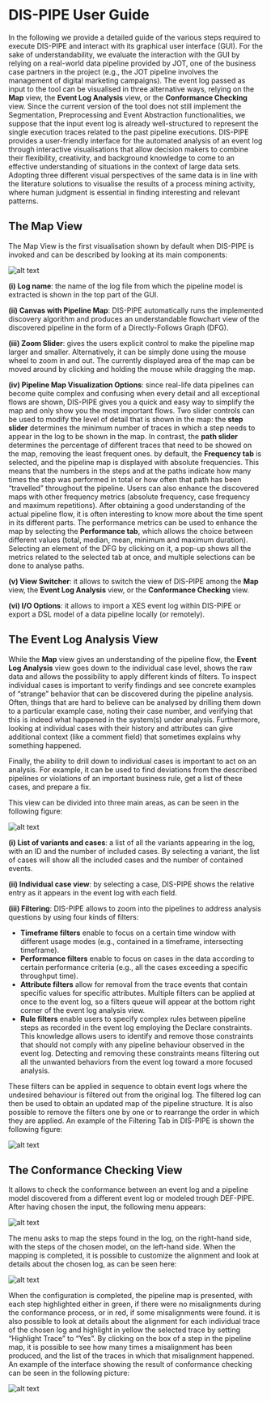 # DIS-PIPE User Guide
In the following we provide a detailed guide of the various steps required to execute DIS-PIPE and interact with its graphical user interface (GUI). For the sake of understandability, we evaluate the interaction with the GUI by relying on a real-world data pipeline provided by JOT, one of the business case partners in the project (e.g., the JOT pipeline involves the management of digital marketing campaigns). The event log passed as input to the tool can be visualised in three alternative ways, relying on the **Map** view, the **Event Log Analysis** view, or the **Conformance Checking** view. Since the current version of the tool does not still implement the Segmentation, Preprocessing and Event Abstraction functionalities, we suppose that the input event log is already well-structured to represent the single execution traces related to the past pipeline executions. DIS-PIPE provides a user-friendly interface for the automated analysis of an event log through interactive visualisations that allow decision makers to combine their flexibility, creativity, and background knowledge to come to an effective understanding of situations in the context of large data sets. Adopting three different visual perspectives of the same data is in line with the literature solutions to visualise the results of a process mining activity, where human judgment is essential in finding interesting and relevant patterns.

## The Map View

The Map View is the first visualisation shown by default when DIS-PIPE is invoked and can be described by looking at its main components:

![alt text](https://raw.githubusercontent.com/DataCloud-project/DIS-PIPE/main/example/images/DIS-PIPE-Map-View.png)

**(i) Log name**: the name of the log file from which the pipeline model is extracted is shown in the top part of the GUI.

**(ii) Canvas with Pipeline Map**: DIS-PIPE automatically runs the implemented discovery algorithm and produces an understandable flowchart view of the discovered pipeline in the form of a Directly-Follows Graph (DFG).

**(iii) Zoom Slider**: gives the users explicit control to make the pipeline map larger and smaller. Alternatively, it can be simply done using the mouse wheel to zoom in and out. The currently displayed area of the map can be moved around by clicking and holding the mouse while dragging the map.

**(iv) Pipeline Map Visualization Options**: since real-life data pipelines can become quite complex and confusing when every detail and all exceptional flows are shown, DIS-PIPE gives you a quick and easy way to simplify the map and only show you the most important flows. Two slider controls can be used to modify the level of detail that is shown in the map: the **step slider** determines the minimum number of traces in which a step needs to appear in the log to be shown in the map. In contrast, the **path slider** determines the percentage of different traces that need to be showed on the map, removing the least frequent ones. by default, the **Frequency tab** is selected, and the pipeline map is displayed with absolute frequencies. This means that the numbers in the steps and at the paths indicate how many times the step was performed in total or how often that path has been “travelled” throughout the pipeline. Users can also enhance the discovered maps with other frequency metrics (absolute frequency, case frequency and maximum repetitions). After obtaining a good understanding of the actual pipeline flow, it is often interesting to know more about the time spent in its different parts. The performance metrics can be used to enhance the map by selecting the **Performance tab**, which allows the choice between different values (total, median, mean, minimum and maximum duration). Selecting an element of the DFG by clicking on it, a pop-up shows all the metrics related to the selected tab at once, and multiple selections can be done to analyse paths.

**(v) View Switcher**: it allows to switch the view of DIS-PIPE among the **Map** view, the **Event Log Analysis** view, or the **Conformance Checking** view.

**(vi) I/O Options**: it allows to import a XES event log within DIS-PIPE or export a DSL model of a data pipeline locally (or remotely).  

## The Event Log Analysis View

While the **Map** view gives an understanding of the pipeline flow, the **Event Log Analysis** view goes down to the individual case level, shows the raw data and allows the possibility to apply different kinds of filters. To inspect individual cases is important to verify findings and see concrete examples of “strange” behavior that can be discovered during the pipeline analysis. Often, things that are hard to believe can be analysed by drilling them down to a particular example case, noting their case number, and verifying that this is indeed what happened in the system(s) under analysis. Furthermore, looking at individual cases with their history and attributes can give additional context (like a comment field) that sometimes explains why something happened. 

Finally, the ability to drill down to individual cases is important to act on an analysis. For example, it can be used to find deviations from the described pipelines or violations of an important business rule, get a list of these cases, and prepare a fix.

This view can be divided into three main areas, as can be seen in the following figure:

![alt text](https://raw.githubusercontent.com/DataCloud-project/DIS-PIPE/main/example/images/DIS-PIPE-Event-Log-Analysis.png)

**(i)	List of variants and cases**: a list of all the variants appearing in the log, with an ID and the number of included cases. By selecting a variant, the list of cases will show all the included cases and the number of contained events. 

**(ii) Individual case view**: by selecting a case, DIS-PIPE shows the relative entry as it appears in the event log with each field. 

**(iii)	Filtering**: DIS-PIPE allows to zoom into the pipelines to address analysis questions by using four kinds of filters: 
  * **Timeframe filters** enable to focus on a certain time window with different usage modes (e.g., contained in a timeframe, intersecting timeframe). 
  *	**Performance filters** enable to focus on cases in the data according to certain performance criteria (e.g., all the cases exceeding a specific throughput time). 
  *	**Attribute filters** allow for removal from the trace events that contain specific values for specific attributes. Multiple filters can be applied at once to the event log, so a filters queue will appear at the bottom right corner of the event log analysis view. 
  *	**Rule filters** enable users to specify complex rules between pipeline steps as recorded in the event log employing the Declare constraints. This knowledge allows users to identify and remove those constraints that should not comply with any pipeline behaviour observed in the event log. Detecting and removing these constraints means filtering out all the unwanted behaviors from the event log toward a more focused analysis.
  
These filters can be applied in sequence to obtain event logs where the undesired behaviour is filtered out from the original log. The filtered log can then be used to obtain an updated map of the pipeline structure. It is also possible to remove the filters one by one or to rearrange the order in which they are applied. An example of the Filtering Tab in DIS-PIPE is shown the following figure:

![alt text](https://raw.githubusercontent.com/DataCloud-project/DIS-PIPE/main/example/images/DIS-PIPE-Filter-Log.JPG)

## The Conformance Checking View

It allows to check the conformance between an event log and a pipeline model discovered from a different event log or modeled trough DEF-PIPE. After having chosen the input, the following menu appears:

![alt text](https://raw.githubusercontent.com/DataCloud-project/DIS-PIPE/main/example/images/DIS-PIPE-Map-Steps.JPG)

The menu asks to map the steps found in the log, on the right-hand side, with the steps of the chosen model, on the left-hand side. When the mapping is completed, it is possible to customize the alignment and look at details about the chosen log, as can be seen here:

![alt text](https://raw.githubusercontent.com/DataCloud-project/DIS-PIPE/main/example/images/DIS-PIPE-Alignment-Settings.JPG)

When the configuration is completed, the pipeline map is presented, with each step highlighted either in green, if there were no misalignments during the conformance process, or in red, if some misalignments were found. it is also possible to look at details about the alignment for each individual trace of the chosen log and highlight in yellow the selected trace by setting “Highlight Trace” to “Yes”. By clicking on the box of a step in the pipeline map, it is possible to see how many times a misalignment has been produced, and the list of the traces in which that misalignment happened. An example of the interface showing the result of conformance checking can be seen in the following picture:

![alt text](https://raw.githubusercontent.com/DataCloud-project/DIS-PIPE/main/example/images/DIS-PIPE-Alignment.JPG)


